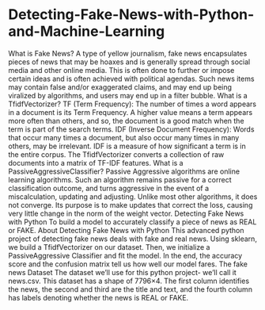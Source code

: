 # Detecting-Fake-News-with-Python-and-Machine-Learning
What is Fake News? A type of yellow journalism, fake news encapsulates pieces of news that may be hoaxes and is generally spread through social media and other online media. This is often done to further or impose certain ideas and is often achieved with political agendas. Such news items may contain false and/or exaggerated claims, and may end up being viralized by algorithms, and users may end up in a filter bubble.  What is a TfidfVectorizer? TF (Term Frequency): The number of times a word appears in a document is its Term Frequency. A higher value means a term appears more often than others, and so, the document is a good match when the term is part of the search terms.  IDF (Inverse Document Frequency): Words that occur many times a document, but also occur many times in many others, may be irrelevant. IDF is a measure of how significant a term is in the entire corpus.  The TfidfVectorizer converts a collection of raw documents into a matrix of TF-IDF features.  What is a PassiveAggressiveClassifier? Passive Aggressive algorithms are online learning algorithms. Such an algorithm remains passive for a correct classification outcome, and turns aggressive in the event of a miscalculation, updating and adjusting. Unlike most other algorithms, it does not converge. Its purpose is to make updates that correct the loss, causing very little change in the norm of the weight vector.  Detecting Fake News with Python To build a model to accurately classify a piece of news as REAL or FAKE.  About Detecting Fake News with Python This advanced python project of detecting fake news deals with fake and real news. Using sklearn, we build a TfidfVectorizer on our dataset. Then, we initialize a PassiveAggressive Classifier and fit the model. In the end, the accuracy score and the confusion matrix tell us how well our model fares.  The fake news Dataset The dataset we’ll use for this python project- we’ll call it news.csv. This dataset has a shape of 7796×4. The first column identifies the news, the second and third are the title and text, and the fourth column has labels denoting whether the news is REAL or FAKE.
